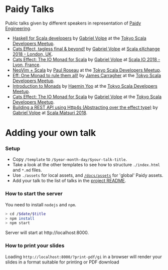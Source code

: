 Paidy Talks
===========

Public talks given by different speakers in representation of [Paidy Engineering](https://engineering.paidy.com/).

- [Haskell for Scala developers](https://paidy.github.io/talks/tokyo2019-haskell/) by [Gabriel Volpe](https://github.com/gvolpe) at the [Tokyo Scala Developers Meetup](https://www.meetup.com/Tokyo-Scala-Developers/).
- [Cats Effect, tagless final & beyond!](https://paidy.github.io/talks/scalax2018/) by [Gabriel Volpe](https://github.com/gvolpe) at [Scala eXchange 2018 - London, UK](https://skillsmatter.com/conferences/10488-scala-exchange-2018).
- [Cats Effect: The IO Monad for Scala](https://paidy.github.io/talks/scalaio2018/) by [Gabriel Volpe](https://github.com/gvolpe) at [Scala IO 2018 - Lyon, France](https://scala.io/).
- [NeoVim + Scala](https://paidy.github.io/talks/tokyo2018-nvim-scala/) by [Paul Roseau](https://github.com/paulroseau) at the [Tokyo Scala Developers Meetup](https://www.meetup.com/Tokyo-Scala-Developers/).
- [Eff: One Monad to rule them all!](https://paidy.github.io/talks/tokyo2018-eff/) by [James Carragher](https://github.com/jcarrag) at the [Tokyo Scala Developers Meetup](https://www.meetup.com/Tokyo-Scala-Developers/).
- [Introduction to Monads](https://paidy.github.io/talks/tokyo2018-monads/) by [Haemin Yoo](https://github.com/yoohaemin) at the [Tokyo Scala Developers Meetup](https://www.meetup.com/Tokyo-Scala-Developers/).
- [Cats Effect: The IO Monad for Scala](https://paidy.github.io/talks/tokyo2018-cats-effect/) by [Gabriel Volpe](https://github.com/gvolpe) at the [Tokyo Scala Developers Meetup](https://www.meetup.com/Tokyo-Scala-Developers/).
- [Building a REST API using Http4s (Abstracting over the effect type)](https://paidy.github.io/talks/scalamatsuri2018/) by [Gabriel Volpe](https://github.com/gvolpe) at [Scala Matsuri 2018](http://2018.scalamatsuri.org/index_en.html).

Adding your own talk
=====

### Setup

- Copy `/template` to `/$year-month-day/$your-talk-title`.
- Take a look at the other templates to see how to structure `./index.html` and `*.md` files.
- Use `./assets` for local assets, and [`/docs/assets`](https://github.com/paidy/talks/tree/master/docs/assets) for 'global' Paidy assets.
- Add your talk to the list of talks in the [project README](https://github.com/paidy/talks/blob/master/README.md).

### How to start the server

You need to install `nodejs` and `npm`.

```bash
> cd /$date/$title
> npm install
> npm start
```

Server will start at http://localhost:8000.

### How to print your slides

Loading `http://localhost:8000/?print-pdf/gi` in a browser will render your slides in a format suitable for printing or PDF download
